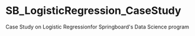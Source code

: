 # SB_LogisticRegression_CaseStudy
Case Study on Logistic Regressionfor Springboard's Data Science program

